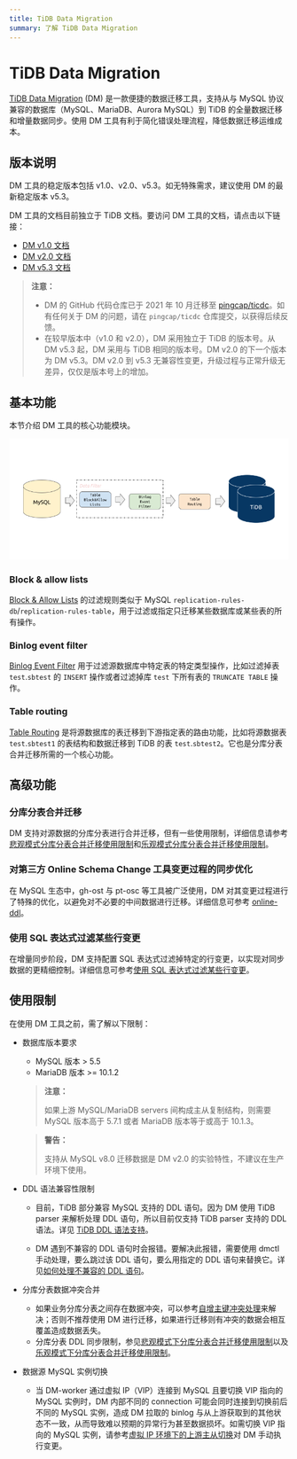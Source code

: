 ```yaml
---
title: TiDB Data Migration
summary: 了解 TiDB Data Migration
---
```


# TiDB Data Migration

[TiDB Data Migration](https://github.com/pingcap/ticdc/tree/master/dm) (DM) 是一款便捷的数据迁移工具，支持从与 MySQL 协议兼容的数据库（MySQL、MariaDB、Aurora MySQL）到 TiDB 的全量数据迁移和增量数据同步。使用 DM 工具有利于简化错误处理流程，降低数据迁移运维成本。

## 版本说明

DM 工具的稳定版本包括 v1.0、v2.0、v5.3。如无特殊需求，建议使用 DM 的最新稳定版本 v5.3。

DM 工具的文档目前独立于 TiDB 文档。要访问 DM 工具的文档，请点击以下链接：

- [DM v1.0 文档](https://docs.pingcap.com/zh/tidb-data-migration/v1.0/)
- [DM v2.0 文档](https://docs.pingcap.com/zh/tidb-data-migration/v2.0/)
- [DM v5.3 文档](https://docs.pingcap.com/zh/tidb-data-migration/v5.3)

> **注意：**
>
> - DM 的 GitHub 代码仓库已于 2021 年 10 月迁移至 [pingcap/ticdc](https://github.com/pingcap/ticdc/tree/master/dm)。如有任何关于 DM 的问题，请在 `pingcap/ticdc` 仓库提交，以获得后续反馈。
> - 在较早版本中（v1.0 和 v2.0），DM 采用独立于 TiDB 的版本号。从 DM v5.3 起，DM 采用与 TiDB 相同的版本号。DM v2.0 的下一个版本为 DM v5.3。DM v2.0 到 v5.3 无兼容性变更，升级过程与正常升级无差异，仅仅是版本号上的增加。

## 基本功能

本节介绍 DM 工具的核心功能模块。

![DM Core Features](/media/dm/dm-core-features.png)

### Block & allow lists

[Block & Allow Lists](https://docs.pingcap.com/zh/tidb-data-migration/stable/key-features#block--allow-table-lists) 的过滤规则类似于 MySQL `replication-rules-db`/`replication-rules-table`，用于过滤或指定只迁移某些数据库或某些表的所有操作。

### Binlog event filter

[Binlog Event Filter](https://docs.pingcap.com/zh/tidb-data-migration/stable/key-features#binlog-event-filter) 用于过滤源数据库中特定表的特定类型操作，比如过滤掉表 `test`.`sbtest` 的 `INSERT` 操作或者过滤掉库 `test` 下所有表的 `TRUNCATE TABLE` 操作。

### Table routing

[Table Routing](https://docs.pingcap.com/zh/tidb-data-migration/stable/key-features#table-routing) 是将源数据库的表迁移到下游指定表的路由功能，比如将源数据表 `test`.`sbtest1` 的表结构和数据迁移到 TiDB 的表 `test`.`sbtest2`。它也是分库分表合并迁移所需的一个核心功能。

## 高级功能

### 分库分表合并迁移

DM 支持对源数据的分库分表进行合并迁移，但有一些使用限制，详细信息请参考[悲观模式分库分表合并迁移使用限制](https://docs.pingcap.com/zh/tidb-data-migration/stable/feature-shard-merge-pessimistic#使用限制)和[乐观模式分库分表合并迁移使用限制](https://docs.pingcap.com/zh/tidb-data-migration/stable/feature-shard-merge-optimistic#使用限制)。

### 对第三方 Online Schema Change 工具变更过程的同步优化

在 MySQL 生态中，gh-ost 与 pt-osc 等工具被广泛使用，DM 对其变更过程进行了特殊的优化，以避免对不必要的中间数据进行迁移。详细信息可参考 [online-ddl](https://docs.pingcap.com/zh/tidb-data-migration/stable/key-features#online-ddl-工具支持)。

### 使用 SQL 表达式过滤某些行变更

在增量同步阶段，DM 支持配置 SQL 表达式过滤掉特定的行变更，以实现对同步数据的更精细控制。详细信息可参考[使用 SQL 表达式过滤某些行变更](https://docs.pingcap.com/zh/tidb-data-migration/stable/feature-expression-filter)。

## 使用限制

在使用 DM 工具之前，需了解以下限制：

+ 数据库版本要求

    - MySQL 版本 > 5.5
    - MariaDB 版本 >= 10.1.2

    > **注意：**
    >
    > 如果上游 MySQL/MariaDB servers 间构成主从复制结构，则需要 MySQL 版本高于 5.7.1 或者 MariaDB 版本等于或高于 10.1.3。

    > **警告：**
    >
    > 支持从 MySQL v8.0 迁移数据是 DM v2.0 的实验特性，不建议在生产环境下使用。

+ DDL 语法兼容性限制

    - 目前，TiDB 部分兼容 MySQL 支持的 DDL 语句。因为 DM 使用 TiDB parser 来解析处理 DDL 语句，所以目前仅支持 TiDB parser 支持的 DDL 语法。详见 [TiDB DDL 语法支持](mysql-compatibility/#ddl)。

    - DM 遇到不兼容的 DDL 语句时会报错。要解决此报错，需要使用 dmctl 手动处理，要么跳过该 DDL 语句，要么用指定的 DDL 语句来替换它。详见[如何处理不兼容的 DDL 语句](https://docs.pingcap.com/zh/tidb-data-migration/stable/faq#如何处理不兼容的-ddl-语句)。

+ 分库分表数据冲突合并

    - 如果业务分库分表之间存在数据冲突，可以参考[自增主键冲突处理](https://docs.pingcap.com/zh/tidb-data-migration/stable/shard-merge-best-practices#自增主键冲突处理)来解决；否则不推荐使用 DM 进行迁移，如果进行迁移则有冲突的数据会相互覆盖造成数据丢失。
    - 分库分表 DDL 同步限制，参见[悲观模式下分库分表合并迁移使用限制](https://docs.pingcap.com/zh/tidb-data-migration/stable/feature-shard-merge-pessimistic#使用限制)以及[乐观模式下分库分表合并迁移使用限制](https://docs.pingcap.com/zh/tidb-data-migration/stable/feature-shard-merge-optimistic#使用限制)。

+ 数据源 MySQL 实例切换

    - 当 DM-worker 通过虚拟 IP（VIP）连接到 MySQL 且要切换 VIP 指向的 MySQL 实例时，DM 内部不同的 connection 可能会同时连接到切换前后不同的 MySQL 实例，造成 DM 拉取的 binlog 与从上游获取到的其他状态不一致，从而导致难以预期的异常行为甚至数据损坏。如需切换 VIP 指向的 MySQL 实例，请参考[虚拟 IP 环境下的上游主从切换](https://docs.pingcap.com/zh/tidb-data-migration/stable/usage-scenario-master-slave-switch#虚拟-ip-环境下切换-dm-worker-与-mysql-实例的连接)对 DM 手动执行变更。
